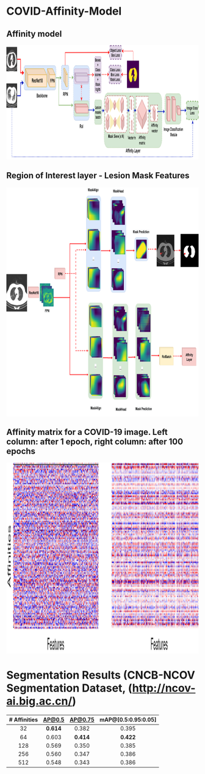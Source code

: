 # COVID-Affinity-Model

## Affinity model
<p align="center">
<img src="https://github.com/AlexTS1980/COVID-Affinity-Model/blob/master/figures/ssd_affinity.png" width="950" height="300" align="center"/>
</p>

## Region of Interest layer - Lesion Mask Features  

<p align="center">
<img src="https://github.com/AlexTS1980/COVID-Affinity-Model/blob/master/figures/masks.png" width="950" height="600" align="center"/>
</p>

## Affinity matrix for a COVID-19 image. Left column: after 1 epoch, right column: after 100 epochs

<p align="center">
<img src="https://github.com/AlexTS1980/COVID-Affinity-Model/blob/master/figures/x_feats_ncp.png" width="950" height="500" align="center"/>
</p>

# Segmentation Results (CNCB-NCOV Segmentation Dataset, (http://ncov-ai.big.ac.cn/)

|  \# Affinities	| AP@0.5 	| AP@0.75 	| mAP@[0.5:0.95:0.05] 	| 
|:-:	|:-:	|:-:	|:-:|
|  32	| **0.614** 	| 0.382 	| 0.395 	| 
| 64 | 0.603 	| **0.414** 	| **0.422** 	|
|128 | 0.569 	| 0.350 	|0.385|
| 256 |  0.560| 0.347|0.386|
| 512 |  0.548| 0.343|0.386|
